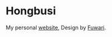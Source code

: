 # Hongbusi

My personal [website](https://hongbusi.com), Design by [Fuwari](https://github.com/saicaca/fuwari).
